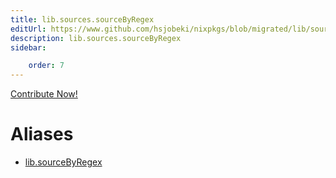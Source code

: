 ```yaml
---
title: lib.sources.sourceByRegex
editUrl: https://www.github.com/hsjobeki/nixpkgs/blob/migrated/lib/sources.nix#L134C19
description: lib.sources.sourceByRegex
sidebar:

    order: 7
---
```


<a href="https://www.github.com/hsjobeki/nixpkgs/blob/migrated/lib/sources.nix#L134C19">Contribute Now!</a>


# Aliases

- [lib.sourceByRegex](/nix-doc-comments/reference/lib/lib-sourcebyregex)


